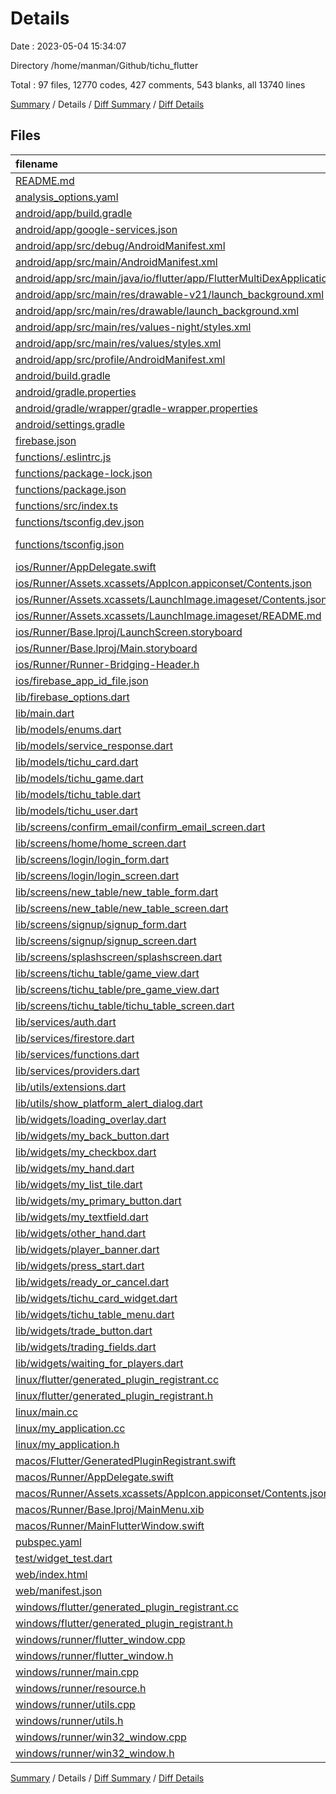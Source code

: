 # Details

Date : 2023-05-04 15:34:07

Directory /home/manman/Github/tichu_flutter

Total : 97 files,  12770 codes, 427 comments, 543 blanks, all 13740 lines

[Summary](results.md) / Details / [Diff Summary](diff.md) / [Diff Details](diff-details.md)

## Files
| filename | language | code | comment | blank | total |
| :--- | :--- | ---: | ---: | ---: | ---: |
| [README.md](/README.md) | Markdown | 10 | 0 | 7 | 17 |
| [analysis_options.yaml](/analysis_options.yaml) | YAML | 3 | 23 | 4 | 30 |
| [android/app/build.gradle](/android/app/build.gradle) | Groovy | 55 | 7 | 13 | 75 |
| [android/app/google-services.json](/android/app/google-services.json) | JSON | 39 | 0 | 0 | 39 |
| [android/app/src/debug/AndroidManifest.xml](/android/app/src/debug/AndroidManifest.xml) | XML | 4 | 4 | 1 | 9 |
| [android/app/src/main/AndroidManifest.xml](/android/app/src/main/AndroidManifest.xml) | XML | 28 | 6 | 1 | 35 |
| [android/app/src/main/java/io/flutter/app/FlutterMultiDexApplication.java](/android/app/src/main/java/io/flutter/app/FlutterMultiDexApplication.java) | Java | 13 | 9 | 4 | 26 |
| [android/app/src/main/res/drawable-v21/launch_background.xml](/android/app/src/main/res/drawable-v21/launch_background.xml) | XML | 4 | 7 | 2 | 13 |
| [android/app/src/main/res/drawable/launch_background.xml](/android/app/src/main/res/drawable/launch_background.xml) | XML | 4 | 7 | 2 | 13 |
| [android/app/src/main/res/values-night/styles.xml](/android/app/src/main/res/values-night/styles.xml) | XML | 9 | 9 | 1 | 19 |
| [android/app/src/main/res/values/styles.xml](/android/app/src/main/res/values/styles.xml) | XML | 9 | 9 | 1 | 19 |
| [android/app/src/profile/AndroidManifest.xml](/android/app/src/profile/AndroidManifest.xml) | XML | 4 | 4 | 1 | 9 |
| [android/build.gradle](/android/build.gradle) | Groovy | 28 | 2 | 5 | 35 |
| [android/gradle.properties](/android/gradle.properties) | Properties | 3 | 0 | 1 | 4 |
| [android/gradle/wrapper/gradle-wrapper.properties](/android/gradle/wrapper/gradle-wrapper.properties) | Properties | 5 | 0 | 1 | 6 |
| [android/settings.gradle](/android/settings.gradle) | Groovy | 8 | 0 | 4 | 12 |
| [firebase.json](/firebase.json) | JSON | 27 | 0 | 1 | 28 |
| [functions/.eslintrc.js](/functions/.eslintrc.js) | JavaScript | 32 | 0 | 1 | 33 |
| [functions/package-lock.json](/functions/package-lock.json) | JSON | 7,913 | 0 | 1 | 7,914 |
| [functions/package.json](/functions/package.json) | JSON | 31 | 0 | 1 | 32 |
| [functions/src/index.ts](/functions/src/index.ts) | TypeScript | 63 | 26 | 9 | 98 |
| [functions/tsconfig.dev.json](/functions/tsconfig.dev.json) | JSON | 5 | 0 | 1 | 6 |
| [functions/tsconfig.json](/functions/tsconfig.json) | JSON with Comments | 15 | 0 | 1 | 16 |
| [ios/Runner/AppDelegate.swift](/ios/Runner/AppDelegate.swift) | Swift | 12 | 0 | 2 | 14 |
| [ios/Runner/Assets.xcassets/AppIcon.appiconset/Contents.json](/ios/Runner/Assets.xcassets/AppIcon.appiconset/Contents.json) | JSON | 122 | 0 | 1 | 123 |
| [ios/Runner/Assets.xcassets/LaunchImage.imageset/Contents.json](/ios/Runner/Assets.xcassets/LaunchImage.imageset/Contents.json) | JSON | 23 | 0 | 1 | 24 |
| [ios/Runner/Assets.xcassets/LaunchImage.imageset/README.md](/ios/Runner/Assets.xcassets/LaunchImage.imageset/README.md) | Markdown | 3 | 0 | 2 | 5 |
| [ios/Runner/Base.lproj/LaunchScreen.storyboard](/ios/Runner/Base.lproj/LaunchScreen.storyboard) | XML | 36 | 1 | 1 | 38 |
| [ios/Runner/Base.lproj/Main.storyboard](/ios/Runner/Base.lproj/Main.storyboard) | XML | 25 | 1 | 1 | 27 |
| [ios/Runner/Runner-Bridging-Header.h](/ios/Runner/Runner-Bridging-Header.h) | C++ | 1 | 0 | 1 | 2 |
| [ios/firebase_app_id_file.json](/ios/firebase_app_id_file.json) | JSON | 7 | 0 | 0 | 7 |
| [lib/firebase_options.dart](/lib/firebase_options.dart) | Dart | 54 | 12 | 4 | 70 |
| [lib/main.dart](/lib/main.dart) | Dart | 33 | 1 | 8 | 42 |
| [lib/models/enums.dart](/lib/models/enums.dart) | Dart | 57 | 59 | 9 | 125 |
| [lib/models/service_response.dart](/lib/models/service_response.dart) | Dart | 8 | 0 | 2 | 10 |
| [lib/models/tichu_card.dart](/lib/models/tichu_card.dart) | Dart | 156 | 0 | 5 | 161 |
| [lib/models/tichu_game.dart](/lib/models/tichu_game.dart) | Dart | 90 | 0 | 4 | 94 |
| [lib/models/tichu_table.dart](/lib/models/tichu_table.dart) | Dart | 76 | 0 | 8 | 84 |
| [lib/models/tichu_user.dart](/lib/models/tichu_user.dart) | Dart | 23 | 0 | 4 | 27 |
| [lib/screens/confirm_email/confirm_email_screen.dart](/lib/screens/confirm_email/confirm_email_screen.dart) | Dart | 0 | 0 | 1 | 1 |
| [lib/screens/home/home_screen.dart](/lib/screens/home/home_screen.dart) | Dart | 121 | 9 | 6 | 136 |
| [lib/screens/login/login_form.dart](/lib/screens/login/login_form.dart) | Dart | 94 | 0 | 5 | 99 |
| [lib/screens/login/login_screen.dart](/lib/screens/login/login_screen.dart) | Dart | 82 | 0 | 5 | 87 |
| [lib/screens/new_table/new_table_form.dart](/lib/screens/new_table/new_table_form.dart) | Dart | 140 | 1 | 10 | 151 |
| [lib/screens/new_table/new_table_screen.dart](/lib/screens/new_table/new_table_screen.dart) | Dart | 67 | 0 | 4 | 71 |
| [lib/screens/signup/signup_form.dart](/lib/screens/signup/signup_form.dart) | Dart | 125 | 0 | 5 | 130 |
| [lib/screens/signup/signup_screen.dart](/lib/screens/signup/signup_screen.dart) | Dart | 69 | 0 | 5 | 74 |
| [lib/screens/splashscreen/splashscreen.dart](/lib/screens/splashscreen/splashscreen.dart) | Dart | 30 | 0 | 7 | 37 |
| [lib/screens/tichu_table/game_view.dart](/lib/screens/tichu_table/game_view.dart) | Dart | 151 | 0 | 11 | 162 |
| [lib/screens/tichu_table/pre_game_view.dart](/lib/screens/tichu_table/pre_game_view.dart) | Dart | 95 | 0 | 8 | 103 |
| [lib/screens/tichu_table/tichu_table_screen.dart](/lib/screens/tichu_table/tichu_table_screen.dart) | Dart | 293 | 1 | 15 | 309 |
| [lib/services/auth.dart](/lib/services/auth.dart) | Dart | 78 | 7 | 10 | 95 |
| [lib/services/firestore.dart](/lib/services/firestore.dart) | Dart | 213 | 0 | 17 | 230 |
| [lib/services/functions.dart](/lib/services/functions.dart) | Dart | 19 | 0 | 4 | 23 |
| [lib/services/providers.dart](/lib/services/providers.dart) | Dart | 44 | 0 | 6 | 50 |
| [lib/utils/extensions.dart](/lib/utils/extensions.dart) | Dart | 16 | 0 | 4 | 20 |
| [lib/utils/show_platform_alert_dialog.dart](/lib/utils/show_platform_alert_dialog.dart) | Dart | 59 | 0 | 3 | 62 |
| [lib/widgets/loading_overlay.dart](/lib/widgets/loading_overlay.dart) | Dart | 40 | 0 | 5 | 45 |
| [lib/widgets/my_back_button.dart](/lib/widgets/my_back_button.dart) | Dart | 36 | 0 | 4 | 40 |
| [lib/widgets/my_checkbox.dart](/lib/widgets/my_checkbox.dart) | Dart | 39 | 0 | 4 | 43 |
| [lib/widgets/my_hand.dart](/lib/widgets/my_hand.dart) | Dart | 57 | 0 | 4 | 61 |
| [lib/widgets/my_list_tile.dart](/lib/widgets/my_list_tile.dart) | Dart | 89 | 0 | 5 | 94 |
| [lib/widgets/my_primary_button.dart](/lib/widgets/my_primary_button.dart) | Dart | 43 | 4 | 4 | 51 |
| [lib/widgets/my_textfield.dart](/lib/widgets/my_textfield.dart) | Dart | 100 | 9 | 4 | 113 |
| [lib/widgets/other_hand.dart](/lib/widgets/other_hand.dart) | Dart | 46 | 0 | 4 | 50 |
| [lib/widgets/player_banner.dart](/lib/widgets/player_banner.dart) | Dart | 170 | 3 | 8 | 181 |
| [lib/widgets/press_start.dart](/lib/widgets/press_start.dart) | Dart | 29 | 0 | 5 | 34 |
| [lib/widgets/ready_or_cancel.dart](/lib/widgets/ready_or_cancel.dart) | Dart | 51 | 0 | 5 | 56 |
| [lib/widgets/tichu_card_widget.dart](/lib/widgets/tichu_card_widget.dart) | Dart | 28 | 0 | 4 | 32 |
| [lib/widgets/tichu_table_menu.dart](/lib/widgets/tichu_table_menu.dart) | Dart | 88 | 2 | 5 | 95 |
| [lib/widgets/trade_button.dart](/lib/widgets/trade_button.dart) | Dart | 43 | 0 | 5 | 48 |
| [lib/widgets/trading_fields.dart](/lib/widgets/trading_fields.dart) | Dart | 70 | 0 | 11 | 81 |
| [lib/widgets/waiting_for_players.dart](/lib/widgets/waiting_for_players.dart) | Dart | 16 | 0 | 3 | 19 |
| [linux/flutter/generated_plugin_registrant.cc](/linux/flutter/generated_plugin_registrant.cc) | C++ | 3 | 4 | 5 | 12 |
| [linux/flutter/generated_plugin_registrant.h](/linux/flutter/generated_plugin_registrant.h) | C++ | 5 | 5 | 6 | 16 |
| [linux/main.cc](/linux/main.cc) | C++ | 5 | 0 | 2 | 7 |
| [linux/my_application.cc](/linux/my_application.cc) | C++ | 74 | 11 | 20 | 105 |
| [linux/my_application.h](/linux/my_application.h) | C++ | 7 | 7 | 5 | 19 |
| [macos/Flutter/GeneratedPluginRegistrant.swift](/macos/Flutter/GeneratedPluginRegistrant.swift) | Swift | 14 | 3 | 4 | 21 |
| [macos/Runner/AppDelegate.swift](/macos/Runner/AppDelegate.swift) | Swift | 8 | 0 | 2 | 10 |
| [macos/Runner/Assets.xcassets/AppIcon.appiconset/Contents.json](/macos/Runner/Assets.xcassets/AppIcon.appiconset/Contents.json) | JSON | 68 | 0 | 1 | 69 |
| [macos/Runner/Base.lproj/MainMenu.xib](/macos/Runner/Base.lproj/MainMenu.xib) | XML | 343 | 0 | 1 | 344 |
| [macos/Runner/MainFlutterWindow.swift](/macos/Runner/MainFlutterWindow.swift) | Swift | 12 | 0 | 4 | 16 |
| [pubspec.yaml](/pubspec.yaml) | YAML | 31 | 57 | 15 | 103 |
| [test/widget_test.dart](/test/widget_test.dart) | Dart | 14 | 10 | 7 | 31 |
| [web/index.html](/web/index.html) | HTML | 38 | 16 | 6 | 60 |
| [web/manifest.json](/web/manifest.json) | JSON | 35 | 0 | 1 | 36 |
| [windows/flutter/generated_plugin_registrant.cc](/windows/flutter/generated_plugin_registrant.cc) | C++ | 3 | 4 | 5 | 12 |
| [windows/flutter/generated_plugin_registrant.h](/windows/flutter/generated_plugin_registrant.h) | C++ | 5 | 5 | 6 | 16 |
| [windows/runner/flutter_window.cpp](/windows/runner/flutter_window.cpp) | C++ | 48 | 4 | 15 | 67 |
| [windows/runner/flutter_window.h](/windows/runner/flutter_window.h) | C++ | 20 | 5 | 9 | 34 |
| [windows/runner/main.cpp](/windows/runner/main.cpp) | C++ | 30 | 4 | 10 | 44 |
| [windows/runner/resource.h](/windows/runner/resource.h) | C++ | 9 | 6 | 2 | 17 |
| [windows/runner/utils.cpp](/windows/runner/utils.cpp) | C++ | 53 | 2 | 10 | 65 |
| [windows/runner/utils.h](/windows/runner/utils.h) | C++ | 8 | 6 | 6 | 20 |
| [windows/runner/win32_window.cpp](/windows/runner/win32_window.cpp) | C++ | 210 | 24 | 55 | 289 |
| [windows/runner/win32_window.h](/windows/runner/win32_window.h) | C++ | 48 | 31 | 24 | 103 |

[Summary](results.md) / Details / [Diff Summary](diff.md) / [Diff Details](diff-details.md)